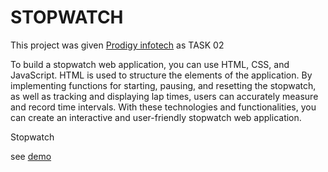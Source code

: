 # STOPWATCH

This project was given [Prodigy infotech](https://prodigyinfotech.dev/) as TASK 02

To build a stopwatch web application, you can use HTML, CSS, and JavaScript. HTML is used to structure the elements of the application. By implementing functions for starting, pausing, and resetting the stopwatch, as well as tracking and displaying lap times, users can accurately measure and record time intervals. With these technologies and functionalities, you can create an interactive and user-friendly stopwatch web application.

Stopwatch

see [demo](https://prodigy-internship-projects-3iz8.vercel.app/)



